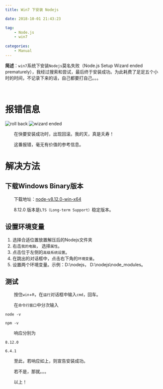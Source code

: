 ```yaml
---
title: Win7 下安装 Nodejs

date: 2018-10-01 21:43:23

tag:
    - Node.js
    - win7
    
categories:
    - Manual
---
```


**简述**：`win7`系统下安装`Nodejs`莫名失败（Node.js Setup Wizard ended prematurely），我经过搜索和尝试，最后终于安装成功。为此耗费了足足五个小时的时间，不记录下来的话，自己都要打自己。。。

<!-- more -->
<br/>

# 报错信息

![roll back](https://res.cloudinary.com/hexo-pics/image/upload/v1538398125/hexo-2018/10/roll_back.png)
![wizard ended](https://res.cloudinary.com/hexo-pics/image/upload/v1538398125/hexo-2018/10/wizard_ended.png)

　　在快要安装成功时，出现回滚。我的天，真是夭寿！

　　这番报错，毫无有价值的参考信息。
<br/>

# 解决方法
## 下载Windows Binary版本
　　下载地址：[node-v8.12.0-win-x64](https://nodejs.org/dist/v8.12.0/node-v8.12.0-win-x64.zip)

　　8.12.0 版本是`LTS（Long-term Support）`稳定版本。

## 设置环境变量
1. 选择合适位置放置解压后的Nodejs文件夹
2. 右击`我的电脑`， 选择`属性`。
3. 点击位于左侧的`高级系统设置`。
4. 在跳出的对话框中，点击右下角的`环境变量`。
5. 设置两个环境变量。示例：D:\nodejs， D:\nodejs\node_modules。

## 测试
　　按住`win`+`R`，在`运行`对话框中输入`cmd`，回车。

　　在`命令行窗口`中分次输入
```shell
node -v

npm -v
```

　　响应分别为
```
8.12.0

6.4.1
```

　　至此，若响应如上，则宣告安装成功。

　　若不是，那就。。。

　　以上！

